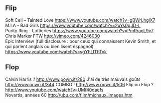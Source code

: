 ## Flip

Soft Cell – Tainted Love 
    https://www.youtube.com/watch?v=gBWrLhgiX7
M.I.A - Bad Girls 
    https://www.youtube.com/watch?v=2uYs0gJD-L   
Purity Ring - Lofticries 
    https://www.youtube.com/watch?v=PmRraoL9v7
Chris Marker FTW 
    http://vimeo.com/4246030  
Epic Interview (full disclosure : pour ceux qui connaissent Kevin Smith, et qui parlent anglais ou bien lisent espagnol) 
    https://www.youtube.com/watch?v=vgYhLIThTvk   

## Flop

Calvin Harris ?
    http://www.pown.it/280
J'ai de très mauvais goûts
    http://www.pown.it/344 
COMBO !
    http://www.pown.it/506
Flip ou Flop ?
    http://www.youtube.com/watch?v=UMf40daefs  
Novartis, années 60
    http://ubu.com/film/michaux_images.htm
